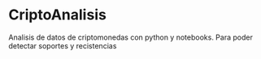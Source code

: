 # CriptoAnalisis
Analisis de datos de criptomonedas con python y notebooks. Para poder detectar soportes y recistencias
